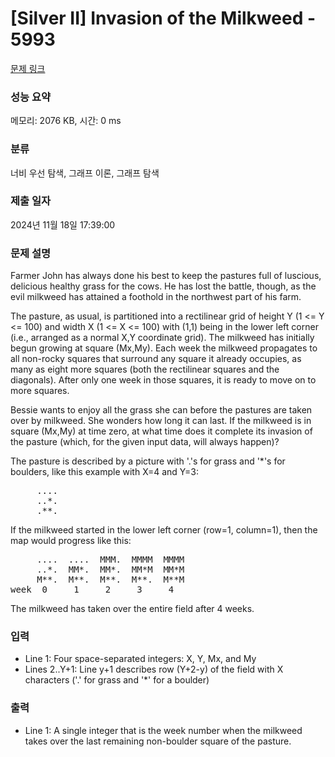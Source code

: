 # [Silver II] Invasion of the Milkweed - 5993 

[문제 링크](https://www.acmicpc.net/problem/5993) 

### 성능 요약

메모리: 2076 KB, 시간: 0 ms

### 분류

너비 우선 탐색, 그래프 이론, 그래프 탐색

### 제출 일자

2024년 11월 18일 17:39:00

### 문제 설명

<p>Farmer John has always done his best to keep the pastures full of luscious, delicious healthy grass for the cows. He has lost the battle, though, as the evil milkweed has attained a foothold in the northwest part of his farm.</p>

<p>The pasture, as usual, is partitioned into a rectilinear grid of height Y (1 <= Y <= 100) and width X (1 <= X <= 100) with (1,1) being in the lower left corner (i.e., arranged as a normal X,Y coordinate grid). The milkweed has initially begun growing at square (Mx,My). Each week the milkweed propagates to all non-rocky squares that surround any square it already occupies, as many as eight more squares (both the rectilinear squares and the diagonals). After only one week in those squares, it is ready to move on to more squares.</p>

<p>Bessie wants to enjoy all the grass she can before the pastures are taken over by milkweed. She wonders how long it can last. If the milkweed is in square (Mx,My) at time zero, at what time does it complete its invasion of the pasture (which, for the given input data, will always happen)?</p>

<p>The pasture is described by a picture with '.'s for grass and '*'s for boulders, like this example with X=4 and Y=3:</p>

<pre>     ....
     ..*.
     .**.</pre>

<p>If the milkweed started in the lower left corner (row=1, column=1), then the map would progress like this:</p>

<pre>     ....  ....  MMM.  MMMM  MMMM  
     ..*.  MM*.  MM*.  MM*M  MM*M  
     M**.  M**.  M**.  M**.  M**M  
week  0     1     2     3     4</pre>

<p>The milkweed has taken over the entire field after 4 weeks.</p>

### 입력 

 <ul>
	<li>Line 1: Four space-separated integers: X, Y, Mx, and My</li>
	<li>Lines 2..Y+1: Line y+1 describes row (Y+2-y) of the field with X characters ('.' for grass and '*' for a boulder)</li>
</ul>

<p> </p>

### 출력 

 <ul>
	<li>Line 1: A single integer that is the week number when the milkweed takes over the last remaining non-boulder square of the pasture.</li>
</ul>

<p> </p>

